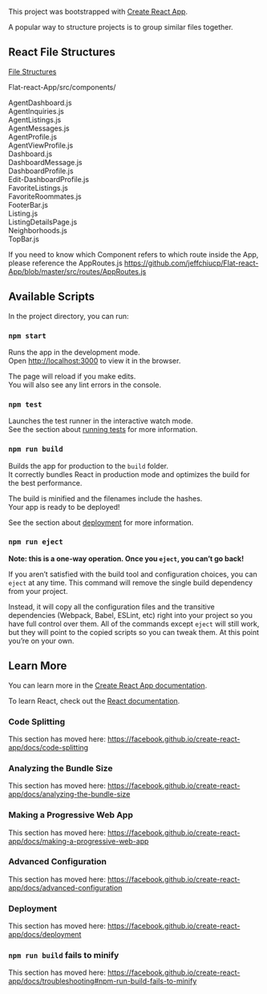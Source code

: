 This project was bootstrapped with [Create React App](https://github.com/facebook/create-react-app).

A popular way to structure projects is to group similar files together. 

## React File Structures
[File Structures](https://reactjs.org/docs/faq-structure.html)

Flat-react-App/src/components/

AgentDashboard.js                   
AgentInquiries.js                   
AgentListings.js                    
AgentMessages.js                    
AgentProfile.js                     
AgentViewProfile.js                 
Dashboard.js                        
DashboardMessage.js                 
DashboardProfile.js                
Edit-DashboardProfile.js            
FavoriteListings.js                 
FavoriteRoommates.js                
FooterBar.js                        
Listing.js                          
ListingDetailsPage.js               
Neighborhoods.js                    
TopBar.js

If you need to know which Component refers to which route inside the App, please reference the AppRoutes.js https://github.com/jeffchiucp/Flat-react-App/blob/master/src/routes/AppRoutes.js
  
## Available Scripts

In the project directory, you can run:

### `npm start`

Runs the app in the development mode.<br>
Open [http://localhost:3000](http://localhost:3000) to view it in the browser.

The page will reload if you make edits.<br>
You will also see any lint errors in the console.

### `npm test`

Launches the test runner in the interactive watch mode.<br>
See the section about [running tests](https://facebook.github.io/create-react-app/docs/running-tests) for more information.

### `npm run build`

Builds the app for production to the `build` folder.<br>
It correctly bundles React in production mode and optimizes the build for the best performance.

The build is minified and the filenames include the hashes.<br>
Your app is ready to be deployed!

See the section about [deployment](https://facebook.github.io/create-react-app/docs/deployment) for more information.

### `npm run eject`

**Note: this is a one-way operation. Once you `eject`, you can’t go back!**

If you aren’t satisfied with the build tool and configuration choices, you can `eject` at any time. This command will remove the single build dependency from your project.

Instead, it will copy all the configuration files and the transitive dependencies (Webpack, Babel, ESLint, etc) right into your project so you have full control over them. All of the commands except `eject` will still work, but they will point to the copied scripts so you can tweak them. At this point you’re on your own.


## Learn More

You can learn more in the [Create React App documentation](https://facebook.github.io/create-react-app/docs/getting-started).

To learn React, check out the [React documentation](https://reactjs.org/).

### Code Splitting

This section has moved here: https://facebook.github.io/create-react-app/docs/code-splitting

### Analyzing the Bundle Size

This section has moved here: https://facebook.github.io/create-react-app/docs/analyzing-the-bundle-size

### Making a Progressive Web App

This section has moved here: https://facebook.github.io/create-react-app/docs/making-a-progressive-web-app

### Advanced Configuration

This section has moved here: https://facebook.github.io/create-react-app/docs/advanced-configuration

### Deployment

This section has moved here: https://facebook.github.io/create-react-app/docs/deployment

### `npm run build` fails to minify

This section has moved here: https://facebook.github.io/create-react-app/docs/troubleshooting#npm-run-build-fails-to-minify
